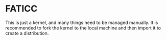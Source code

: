# FATICC
This is just a kernel, and many things need to be managed manually. It is recommended to fork the kernel to the local machine and then import it to create a distribution.
